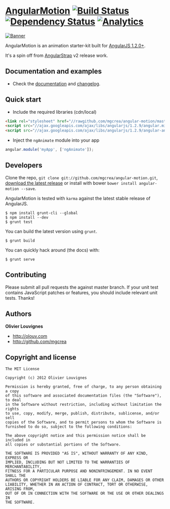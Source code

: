 # [AngularMotion](http://mgcrea.github.io/angular-motion) [![Build Status](https://secure.travis-ci.org/mgcrea/angular-motion.png?branch=master)](http://travis-ci.org/#!/mgcrea/angular-motion) [![Dependency Status](https://gemnasium.com/mgcrea/angular-motion.png)](https://gemnasium.com/mgcrea/angular-motion) [![Analytics](https://ga-beacon.appspot.com/UA-1813303-10/angular-motion/readme?pixel)](https://github.com/igrigorik/ga-beacon)

[![Banner](http://mgcrea.github.io/angular-motion/images/snippet.png)](http://mgcrea.github.io/angular-motion)

AngularMotion is an animation starter-kit built for [AngularJS 1.2.0+](https://github.com/angular/angular.js).

It's a spin off from [AngularStrap](http://mgcrea.github.io/angular-strap) v2 release work.


## Documentation and examples

+ Check the [documentation](http://mgcrea.github.io/angular-motion) and [changelog](https://github.com/mgcrea/angular-motion/releases).



## Quick start

+ Include the required libraries (cdn/local)

>
``` html
<link rel="stylesheet" href="//rawgithub.com/mgcrea/angular-motion/master/dist/angular-motion.min.css">
<script src="//ajax.googleapis.com/ajax/libs/angularjs/1.2.9/angular.min.js"></script>
<script src="//ajax.googleapis.com/ajax/libs/angularjs/1.2.9/angular-animate.min.js"></script>
```

+ Inject the `ngAnimate` module into your app

>
``` javascript
angular.module('myApp', ['ngAnimate']);
```


## Developers

Clone the repo, `git clone git://github.com/mgcrea/angular-motion.git`, [download the latest release](https://github.com/mgcrea/angular-motion/zipball/master) or install with bower `bower install angular-motion --save`.

AngularMotion is tested with `karma` against the latest stable release of AngularJS.

>
    $ npm install grunt-cli --global
    $ npm install --dev
    $ grunt test

You can build the latest version using `grunt`.

>
    $ grunt build

You can quickly hack around (the docs) with:

>
    $ grunt serve



## Contributing

Please submit all pull requests the against master branch. If your unit test contains JavaScript patches or features, you should include relevant unit tests. Thanks!



## Authors

**Olivier Louvignes**

+ http://olouv.com
+ http://github.com/mgcrea



## Copyright and license

    The MIT License

    Copyright (c) 2012 Olivier Louvignes

    Permission is hereby granted, free of charge, to any person obtaining a copy
    of this software and associated documentation files (the "Software"), to deal
    in the Software without restriction, including without limitation the rights
    to use, copy, modify, merge, publish, distribute, sublicense, and/or sell
    copies of the Software, and to permit persons to whom the Software is
    furnished to do so, subject to the following conditions:

    The above copyright notice and this permission notice shall be included in
    all copies or substantial portions of the Software.

    THE SOFTWARE IS PROVIDED "AS IS", WITHOUT WARRANTY OF ANY KIND, EXPRESS OR
    IMPLIED, INCLUDING BUT NOT LIMITED TO THE WARRANTIES OF MERCHANTABILITY,
    FITNESS FOR A PARTICULAR PURPOSE AND NONINFRINGEMENT. IN NO EVENT SHALL THE
    AUTHORS OR COPYRIGHT HOLDERS BE LIABLE FOR ANY CLAIM, DAMAGES OR OTHER
    LIABILITY, WHETHER IN AN ACTION OF CONTRACT, TORT OR OTHERWISE, ARISING FROM,
    OUT OF OR IN CONNECTION WITH THE SOFTWARE OR THE USE OR OTHER DEALINGS IN
    THE SOFTWARE.
